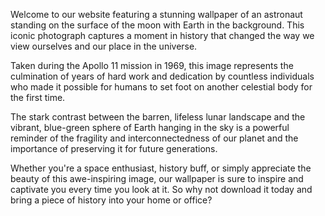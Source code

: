 <!--
Write me content for website with wallpaper "A photograph of an astronaut standing on the surface of the moon with Earth in the background."
-->

<!--font:Montserrat.-->

Welcome to our website featuring a stunning wallpaper of an astronaut standing on the surface of the moon with Earth in the background. This iconic photograph captures a moment in history that changed the way we view ourselves and our place in the universe.

Taken during the Apollo 11 mission in 1969, this image represents the culmination of years of hard work and dedication by countless individuals who made it possible for humans to set foot on another celestial body for the first time.

The stark contrast between the barren, lifeless lunar landscape and the vibrant, blue-green sphere of Earth hanging in the sky is a powerful reminder of the fragility and interconnectedness of our planet and the importance of preserving it for future generations.

Whether you're a space enthusiast, history buff, or simply appreciate the beauty of this awe-inspiring image, our wallpaper is sure to inspire and captivate you every time you look at it. So why not download it today and bring a piece of history into your home or office?
